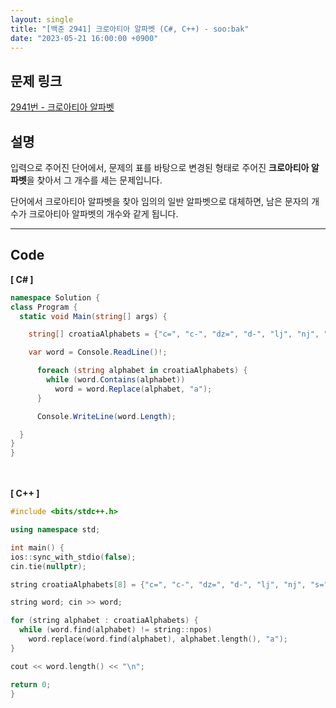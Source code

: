 ```yaml
---
layout: single
title: "[백준 2941] 크로아티아 알파벳 (C#, C++) - soo:bak"
date: "2023-05-21 16:00:00 +0900"
---
```


## 문제 링크
  [2941번 - 크로아티아 알파벳](https://www.acmicpc.net/problem/2941)

## 설명
입력으로 주어진 단어에서, 문제의 표를 바탕으로 변경된 형태로 주어진 <b>크로아티아 알파벳</b>을 찾아서 그 개수를 세는 문제입니다. <br>

단어에서 크로아티아 알파벳을 찾아 임의의 일반 알파벳으로 대체하면, 남은 문자의 개수가 크로아티아 알파벳의 개수와 같게 됩니다. <br>

- - -

## Code
<b>[ C# ] </b>
<br>

  ```c#
namespace Solution {
  class Program {
    static void Main(string[] args) {

      string[] croatiaAlphabets = {"c=", "c-", "dz=", "d-", "lj", "nj", "s=", "z="};

      var word = Console.ReadLine()!;

        foreach (string alphabet in croatiaAlphabets) {
          while (word.Contains(alphabet))
            word = word.Replace(alphabet, "a");
        }

        Console.WriteLine(word.Length);

    }
  }
}
  ```
<br><br>
<b>[ C++ ] </b>
<br>

  ```c++
#include <bits/stdc++.h>

using namespace std;

int main() {
  ios::sync_with_stdio(false);
  cin.tie(nullptr);

  string croatiaAlphabets[8] = {"c=", "c-", "dz=", "d-", "lj", "nj", "s=", "z="};

  string word; cin >> word;

  for (string alphabet : croatiaAlphabets) {
    while (word.find(alphabet) != string::npos)
      word.replace(word.find(alphabet), alphabet.length(), "a");
  }

  cout << word.length() << "\n";

  return 0;
}
  ```
